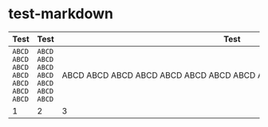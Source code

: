 # test-markdown


Test | Test | Test
--- | --- | ---
`ABCD ABCD ABCD ABCD ABCD ABCD ABCD` | `ABCD ABCD ABCD ABCD ABCD ABCD ABCD` | ABCD&nbsp;ABCD&nbsp;ABCD&nbsp;ABCD&nbsp;ABCD&nbsp;ABCD&nbsp;ABCD&nbsp;ABCD&nbsp;ABCD&nbsp;ABCD&nbsp;ABCD&nbsp;ABCD&nbsp;ABCD&nbsp;ABCD
1 | 2 | 3
